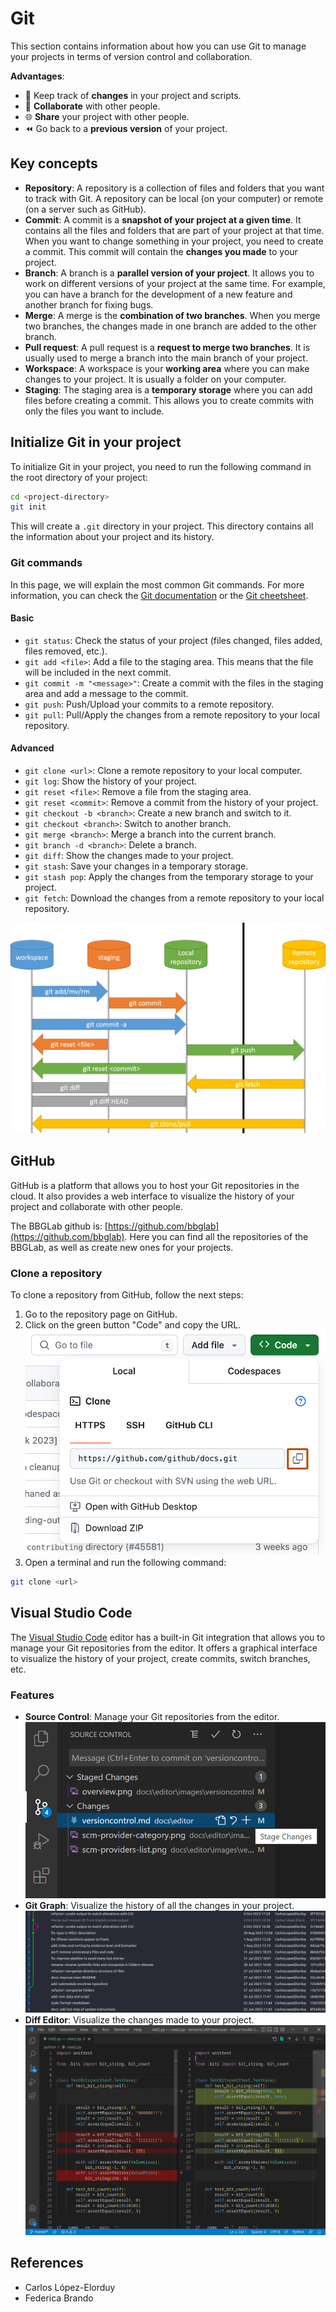 # Git

This section contains information about how you can use Git to manage your projects in terms of version control and collaboration.

**Advantages**:

- 📝 Keep track of **changes** in your project and scripts.
- 👥 **Collaborate** with other people.
- 🌐 **Share** your project with other people.
- ⏪ Go back to a **previous version** of your project.

## Key concepts

- **Repository**: A repository is a collection of files and folders that you want to track with Git. A repository can be local (on your computer) or remote (on a server such as GitHub).
- **Commit**: A commit is a **snapshot of your project at a given time**. It contains all the files and folders that are part of your project at that time. When you want to change something in your project, you need to create a commit. This commit will contain the **changes you made** to your project.
- **Branch**: A branch is a **parallel version of your project**. It allows you to work on different versions of your project at the same time. For example, you can have a branch for the development of a new feature and another branch for fixing bugs.
- **Merge**: A merge is the **combination of two branches**. When you merge two branches, the changes made in one branch are added to the other branch.
- **Pull request**: A pull request is a **request to merge two branches**. It is usually used to merge a branch into the main branch of your project.
- **Workspace**: A workspace is your **working area** where you can make changes to your project. It is usually a folder on your computer.
- **Staging**: The staging area is a **temporary storage** where you can add files before creating a commit. This allows you to create commits with only the files you want to include.

## Initialize Git in your project

To initialize Git in your project, you need to run the following command in the root directory of your project:

```bash
cd <project-directory>
git init
```

This will create a `.git` directory in your project. This directory contains all the information about your project and its history.

### Git commands

In this page, we will explain the most common Git commands. For more information, you can check the [Git documentation](https://git-scm.com/doc) or the [Git cheetsheet](https://quickref.me/git).

#### Basic

- `git status`: Check the status of your project (files changed, files added, files removed, etc.).
- `git add <file>`: Add a file to the staging area. This means that the file will be included in the next commit.
- `git commit -m "<message>"`: Create a commit with the files in the staging area and add a message to the commit.
- `git push`: Push/Upload your commits to a remote repository.
- `git pull`: Pull/Apply the changes from a remote repository to your local repository.

#### Advanced

- `git clone <url>`: Clone a remote repository to your local computer.
- `git log`: Show the history of your project.
- `git reset <file>`: Remove a file from the staging area.
- `git reset <commit>`: Remove a commit from the history of your project.
- `git checkout -b <branch>`: Create a new branch and switch to it.
- `git checkout <branch>`: Switch to another branch.
- `git merge <branch>`: Merge a branch into the current branch.
- `git branch -d <branch>`: Delete a branch.
- `git diff`: Show the changes made to your project.
- `git stash`: Save your changes in a temporary storage.
- `git stash pop`: Apply the changes from the temporary storage to your project.
- `git fetch`: Download the changes from a remote repository to your local repository.

![Alt text](../../assets/images/git-staging-workflow.png)

## GitHub

GitHub is a platform that allows you to host your Git repositories in the cloud. It also provides a web interface to visualize the history of your project and collaborate with other people.

The BBGLab github is: [https://github.com/bbglab](https://github.com/bbglab). Here you can find all the repositories of the BBGLab, as well as create new ones for your projects.

### Clone a repository

To clone a repository from GitHub, follow the next steps:

1. Go to the repository page on GitHub.
2. Click on the green button "Code" and copy the URL.
![GitHub Clone URL](../../assets/images/github-clone-url-01.png)
3. Open a terminal and run the following command:

```bash
git clone <url>
```

## Visual Studio Code

The [Visual Studio Code](https://code.visualstudio.com/) editor has a built-in Git integration that allows you to manage your Git repositories from the editor. It offers a graphical interface to visualize the history of your project, create commits, switch branches, etc.

### Features

- **Source Control**: Manage your Git repositories from the editor.
![Version Control](../../assets/images/vscode-version-control.png)
- **Git Graph**: Visualize the history of all the changes in your project.
![Git Graph](../../assets/images/git-graph.png)
- **Diff Editor**: Visualize the changes made to your project.
![Diff](../../assets/images/vscode-diff.png)

## References

- Carlos López-Elorduy
- Federica Brando
